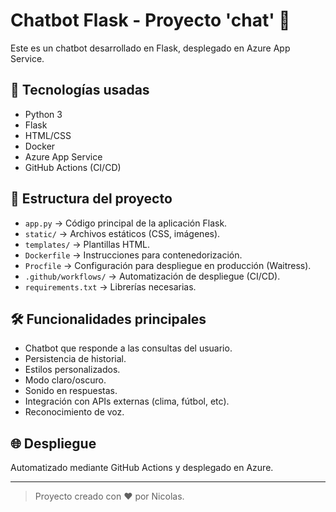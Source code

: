 # Chatbot Flask - Proyecto 'chat' 🤖

Este es un chatbot desarrollado en Flask, desplegado en Azure App Service.

## 🚀 Tecnologías usadas

- Python 3
- Flask
- HTML/CSS
- Docker
- Azure App Service
- GitHub Actions (CI/CD)

## 📁 Estructura del proyecto

- `app.py` → Código principal de la aplicación Flask.
- `static/` → Archivos estáticos (CSS, imágenes).
- `templates/` → Plantillas HTML.
- `Dockerfile` → Instrucciones para contenedorización.
- `Procfile` → Configuración para despliegue en producción (Waitress).
- `.github/workflows/` → Automatización de despliegue (CI/CD).
- `requirements.txt` → Librerías necesarias.

## 🛠️ Funcionalidades principales

- Chatbot que responde a las consultas del usuario.
- Persistencia de historial.
- Estilos personalizados.
- Modo claro/oscuro.
- Sonido en respuestas.
- Integración con APIs externas (clima, fútbol, etc).
- Reconocimiento de voz.

## 🌐 Despliegue

Automatizado mediante GitHub Actions y desplegado en Azure.

---

> Proyecto creado con ❤️ por Nicolas.
